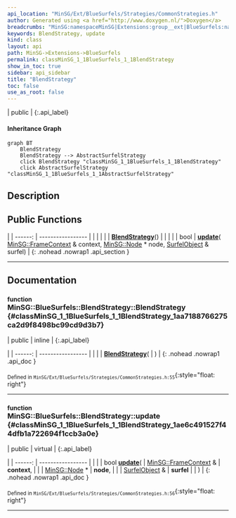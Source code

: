 ```yaml
---
api_location: "MinSG/Ext/BlueSurfels/Strategies/CommonStrategies.h"
author: Generated using <a href="http://www.doxygen.nl/">Doxygen</a>
breadcrumbs: "MinSG:namespaceMinSG|Extensions:group__ext|BlueSurfels:namespaceMinSG_1_1BlueSurfels"
keywords: BlendStrategy, update
kind: class
layout: api
path: MinSG->Extensions->BlueSurfels
permalink: classMinSG_1_1BlueSurfels_1_1BlendStrategy
show_in_toc: true
sidebar: api_sidebar
title: "BlendStrategy"
toc: false
use_as_root: false
---
```


| public |
{:.api_label}

#### Inheritance Graph

```mermaid
graph BT
	BlendStrategy
	BlendStrategy --> AbstractSurfelStrategy
	click BlendStrategy "classMinSG_1_1BlueSurfels_1_1BlendStrategy"
	click AbstractSurfelStrategy "classMinSG_1_1BlueSurfels_1_1AbstractSurfelStrategy"
```

## Description





## Public Functions

|
| ------: | ----------------- |
|  | |
|  | **[BlendStrategy](#classMinSG_1_1BlueSurfels_1_1BlendStrategy_1aa7188766275ca2d9f8498bc99cd9d3b7)**() |
|  | |
| bool | **[update](#classMinSG_1_1BlueSurfels_1_1BlendStrategy_1ae6c491527f44dfb1a722694f1ccb3a0e)**( [MinSG::FrameContext](classMinSG_1_1FrameContext) & context,  [MinSG::Node](classMinSG_1_1Node) * node,  [SurfelObject](structMinSG_1_1BlueSurfels_1_1SurfelObject) & surfel) |
{: .nohead .nowrap1 .api_section }


-------------------------------------------------------------------

## Documentation

### <small>function</small><br/> MinSG::BlueSurfels::BlendStrategy::BlendStrategy {#classMinSG_1_1BlueSurfels_1_1BlendStrategy_1aa7188766275ca2d9f8498bc99cd9d3b7}

| public | inline |
{:.api_label}

|
| ------: | ----------------- |
|  |
|  **[BlendStrategy](#classMinSG_1_1BlueSurfels_1_1BlendStrategy_1aa7188766275ca2d9f8498bc99cd9d3b7)**( |  ) |
{: .nohead .nowrap1 .api_doc }





<sub>Defined in `MinSG/Ext/BlueSurfels/Strategies/CommonStrategies.h:55`</sub>{:style="float: right"}

-------------------------------------------------------------------

### <small>function</small><br/> MinSG::BlueSurfels::BlendStrategy::update {#classMinSG_1_1BlueSurfels_1_1BlendStrategy_1ae6c491527f44dfb1a722694f1ccb3a0e}

| public | virtual |
{:.api_label}

|
| ------: | ----------------- |
|  |
| bool **[update](#classMinSG_1_1BlueSurfels_1_1BlendStrategy_1ae6c491527f44dfb1a722694f1ccb3a0e)**( |  [MinSG::FrameContext](classMinSG_1_1FrameContext) & | **context**, |
| |  [MinSG::Node](classMinSG_1_1Node) * | **node**, |
| |  [SurfelObject](structMinSG_1_1BlueSurfels_1_1SurfelObject) & | **surfel** |
|   ) |
{: .nohead .nowrap1 .api_doc }





<sub>Defined in `MinSG/Ext/BlueSurfels/Strategies/CommonStrategies.h:56`</sub>{:style="float: right"}

-------------------------------------------------------------------

